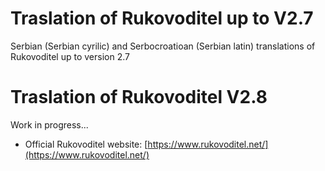 # Traslation of Rukovoditel up to V2.7
Serbian (Serbian cyrilic) and Serbocroatioan (Serbian latin) translations of Rukovoditel up to version 2.7 

# Traslation of Rukovoditel V2.8 
Work in progress...
- Official Rukovoditel website: [https://www.rukovoditel.net/](https://www.rukovoditel.net/)


